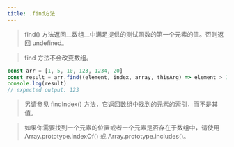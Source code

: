```yaml
---
title: .find方法
---
```


> find() 方法返回__数组__中满足提供的测试函数的第一个元素的值。否则返回 undefined。

> find 方法不会改变数组。

``` js
const arr = [1, 5, 10, 123, 1234, 20]
const result = arr.find((element, index, array, thisArg) => element > 10)
console.log(result)
// expected output: 123
```

> 另请参见 findIndex() 方法，它返回数组中找到的元素的索引，而不是其值。

> 如果你需要找到一个元素的位置或者一个元素是否存在于数组中，请使用 Array.prototype.indexOf() 或 Array.prototype.includes()。